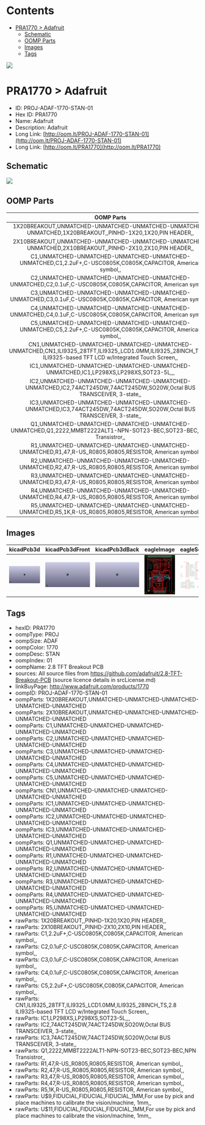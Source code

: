 



Contents
========

* [PRA1770 > Adafruit](#pra1770--adafruit)
	* [Schematic](#schematic)
	* [OOMP Parts](#oomp-parts)
	* [Images](#images)
	* [Tags](#tags)
  
![][im]
# PRA1770 > Adafruit

- ID: PROJ-ADAF-1770-STAN-01
- Hex ID: PRA1770
- Name: Adafruit
- Description: Adafruit
- Long Link: [http://oom.lt/PROJ-ADAF-1770-STAN-01](http://oom.lt/PROJ-ADAF-1770-STAN-01)
- Long Link: [http://oom.lt/PRA1770](http://oom.lt/PRA1770)

## Schematic
  
![][schem]
## OOMP Parts
  

|OOMP Parts|
| :---: |
|1X20BREAKOUT,UNMATCHED-UNMATCHED-UNMATCHED-UNMATCHED-UNMATCHED,1X20BREAKOUT,,PINHD-1X20,1X20,PIN HEADER,,|
|2X10BREAKOUT,UNMATCHED-UNMATCHED-UNMATCHED-UNMATCHED-UNMATCHED,2X10BREAKOUT,,PINHD-2X10,2X10,PIN HEADER,,|
|C1,UNMATCHED-UNMATCHED-UNMATCHED-UNMATCHED-UNMATCHED,C1,2.2uF+,C-USC0805K,C0805K,CAPACITOR, American symbol,,|
|C2,UNMATCHED-UNMATCHED-UNMATCHED-UNMATCHED-UNMATCHED,C2,0.1uF,C-USC0805K,C0805K,CAPACITOR, American symbol,,|
|C3,UNMATCHED-UNMATCHED-UNMATCHED-UNMATCHED-UNMATCHED,C3,0.1uF,C-USC0805K,C0805K,CAPACITOR, American symbol,,|
|C4,UNMATCHED-UNMATCHED-UNMATCHED-UNMATCHED-UNMATCHED,C4,0.1uF,C-USC0805K,C0805K,CAPACITOR, American symbol,,|
|C5,UNMATCHED-UNMATCHED-UNMATCHED-UNMATCHED-UNMATCHED,C5,2.2uF+,C-USC0805K,C0805K,CAPACITOR, American symbol,,|
|CN1,UNMATCHED-UNMATCHED-UNMATCHED-UNMATCHED-UNMATCHED,CN1,ILI9325_28TFT,ILI9325_LCD1.0MM,ILI9325_28INCH_TS,2.8 ILI9325-based TFT LCD w/Integrated Touch Screen,,|
|IC1,UNMATCHED-UNMATCHED-UNMATCHED-UNMATCHED-UNMATCHED,IC1,LP298XS,LP298XS,SOT23-5L,,,|
|IC2,UNMATCHED-UNMATCHED-UNMATCHED-UNMATCHED-UNMATCHED,IC2,74ACT245DW,74ACT245DW,SO20W,Octal BUS TRANSCEIVER, 3-state,,|
|IC3,UNMATCHED-UNMATCHED-UNMATCHED-UNMATCHED-UNMATCHED,IC3,74ACT245DW,74ACT245DW,SO20W,Octal BUS TRANSCEIVER, 3-state,,|
|Q1,UNMATCHED-UNMATCHED-UNMATCHED-UNMATCHED-UNMATCHED,Q1,2222,MMBT2222ALT1-NPN-SOT23-BEC,SOT23-BEC,NPN Transistror,,|
|R1,UNMATCHED-UNMATCHED-UNMATCHED-UNMATCHED-UNMATCHED,R1,47,R-US_R0805,R0805,RESISTOR, American symbol,,|
|R2,UNMATCHED-UNMATCHED-UNMATCHED-UNMATCHED-UNMATCHED,R2,47,R-US_R0805,R0805,RESISTOR, American symbol,,|
|R3,UNMATCHED-UNMATCHED-UNMATCHED-UNMATCHED-UNMATCHED,R3,47,R-US_R0805,R0805,RESISTOR, American symbol,,|
|R4,UNMATCHED-UNMATCHED-UNMATCHED-UNMATCHED-UNMATCHED,R4,47,R-US_R0805,R0805,RESISTOR, American symbol,,|
|R5,UNMATCHED-UNMATCHED-UNMATCHED-UNMATCHED-UNMATCHED,R5,1K,R-US_R0805,R0805,RESISTOR, American symbol,,|

## Images
  
  

|kicadPcb3d|kicadPcb3dFront|kicadPcb3dBack|eagleImage|eagleSchemImage|
| :---: | :---: | :---: | :---: | :---: |
|[![kicadPcb3d](kicadPcb3d_140.png)](kicadPcb3d.png)|[![kicadPcb3dFront](kicadPcb3dFront_140.png)](kicadPcb3dFront.png)|[![kicadPcb3dBack](kicadPcb3dBack_140.png)](kicadPcb3dBack.png)|[![eagleImage](eagleImage_140.png)](eagleImage.png)|[![eagleSchemImage](eagleSchemImage_140.png)](eagleSchemImage.png)|

## Tags

- hexID: PRA1770
- oompType: PROJ
- oompSize: ADAF
- oompColor: 1770
- oompDesc: STAN
- oompIndex: 01
- oompName: 2.8 TFT Breakout PCB
- sources: All source files from https://github.com/adafruit/2.8-TFT-Breakout-PCB (source licence details in srcLicense.md)
- linkBuyPage: http://www.adafruit.com/products/1770
- oompID: PROJ-ADAF-1770-STAN-01
- oompParts: 1X20BREAKOUT,UNMATCHED-UNMATCHED-UNMATCHED-UNMATCHED-UNMATCHED
- oompParts: 2X10BREAKOUT,UNMATCHED-UNMATCHED-UNMATCHED-UNMATCHED-UNMATCHED
- oompParts: C1,UNMATCHED-UNMATCHED-UNMATCHED-UNMATCHED-UNMATCHED
- oompParts: C2,UNMATCHED-UNMATCHED-UNMATCHED-UNMATCHED-UNMATCHED
- oompParts: C3,UNMATCHED-UNMATCHED-UNMATCHED-UNMATCHED-UNMATCHED
- oompParts: C4,UNMATCHED-UNMATCHED-UNMATCHED-UNMATCHED-UNMATCHED
- oompParts: C5,UNMATCHED-UNMATCHED-UNMATCHED-UNMATCHED-UNMATCHED
- oompParts: CN1,UNMATCHED-UNMATCHED-UNMATCHED-UNMATCHED-UNMATCHED
- oompParts: IC1,UNMATCHED-UNMATCHED-UNMATCHED-UNMATCHED-UNMATCHED
- oompParts: IC2,UNMATCHED-UNMATCHED-UNMATCHED-UNMATCHED-UNMATCHED
- oompParts: IC3,UNMATCHED-UNMATCHED-UNMATCHED-UNMATCHED-UNMATCHED
- oompParts: Q1,UNMATCHED-UNMATCHED-UNMATCHED-UNMATCHED-UNMATCHED
- oompParts: R1,UNMATCHED-UNMATCHED-UNMATCHED-UNMATCHED-UNMATCHED
- oompParts: R2,UNMATCHED-UNMATCHED-UNMATCHED-UNMATCHED-UNMATCHED
- oompParts: R3,UNMATCHED-UNMATCHED-UNMATCHED-UNMATCHED-UNMATCHED
- oompParts: R4,UNMATCHED-UNMATCHED-UNMATCHED-UNMATCHED-UNMATCHED
- oompParts: R5,UNMATCHED-UNMATCHED-UNMATCHED-UNMATCHED-UNMATCHED
- rawParts: 1X20BREAKOUT,,PINHD-1X20,1X20,PIN HEADER,,
- rawParts: 2X10BREAKOUT,,PINHD-2X10,2X10,PIN HEADER,,
- rawParts: C1,2.2uF+,C-USC0805K,C0805K,CAPACITOR, American symbol,,
- rawParts: C2,0.1uF,C-USC0805K,C0805K,CAPACITOR, American symbol,,
- rawParts: C3,0.1uF,C-USC0805K,C0805K,CAPACITOR, American symbol,,
- rawParts: C4,0.1uF,C-USC0805K,C0805K,CAPACITOR, American symbol,,
- rawParts: C5,2.2uF+,C-USC0805K,C0805K,CAPACITOR, American symbol,,
- rawParts: CN1,ILI9325_28TFT,ILI9325_LCD1.0MM,ILI9325_28INCH_TS,2.8 ILI9325-based TFT LCD w/Integrated Touch Screen,,
- rawParts: IC1,LP298XS,LP298XS,SOT23-5L,,,
- rawParts: IC2,74ACT245DW,74ACT245DW,SO20W,Octal BUS TRANSCEIVER, 3-state,,
- rawParts: IC3,74ACT245DW,74ACT245DW,SO20W,Octal BUS TRANSCEIVER, 3-state,,
- rawParts: Q1,2222,MMBT2222ALT1-NPN-SOT23-BEC,SOT23-BEC,NPN Transistror,,
- rawParts: R1,47,R-US_R0805,R0805,RESISTOR, American symbol,,
- rawParts: R2,47,R-US_R0805,R0805,RESISTOR, American symbol,,
- rawParts: R3,47,R-US_R0805,R0805,RESISTOR, American symbol,,
- rawParts: R4,47,R-US_R0805,R0805,RESISTOR, American symbol,,
- rawParts: R5,1K,R-US_R0805,R0805,RESISTOR, American symbol,,
- rawParts: U$9,FIDUCIAL,FIDUCIAL,FIDUCIAL_1MM,For use by pick and place machines to calibrate the vision/machine, 1mm,,
- rawParts: U$11,FIDUCIAL,FIDUCIAL,FIDUCIAL_1MM,For use by pick and place machines to calibrate the vision/machine, 1mm,,



[im]: kicadPcb3d_450.png
[schem]: eagleSchemImage.png
